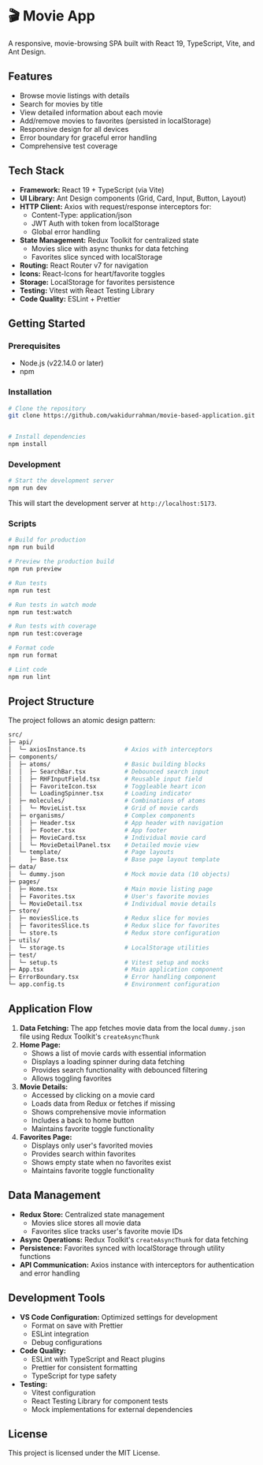 # 🎬 Movie App

A responsive, movie-browsing SPA built with React 19, TypeScript, Vite, and Ant Design.

## Features

- Browse movie listings with details
- Search for movies by title
- View detailed information about each movie
- Add/remove movies to favorites (persisted in localStorage)
- Responsive design for all devices
- Error boundary for graceful error handling
- Comprehensive test coverage

## Tech Stack

- **Framework:** React 19 + TypeScript (via Vite)
- **UI Library:** Ant Design components (Grid, Card, Input, Button, Layout)
- **HTTP Client:** Axios with request/response interceptors for:
  - Content-Type: application/json
  - JWT Auth with token from localStorage
  - Global error handling
- **State Management:** Redux Toolkit for centralized state
  - Movies slice with async thunks for data fetching
  - Favorites slice synced with localStorage
- **Routing:** React Router v7 for navigation
- **Icons:** React-Icons for heart/favorite toggles
- **Storage:** LocalStorage for favorites persistence
- **Testing:** Vitest with React Testing Library
- **Code Quality:** ESLint + Prettier

## Getting Started

### Prerequisites

- Node.js (v22.14.0 or later)
- npm

### Installation

```bash
# Clone the repository
git clone https://github.com/wakidurrahman/movie-based-application.git


# Install dependencies
npm install
```

### Development

```bash
# Start the development server
npm run dev
```

This will start the development server at `http://localhost:5173`.

### Scripts

```bash
# Build for production
npm run build

# Preview the production build
npm run preview

# Run tests
npm run test

# Run tests in watch mode
npm run test:watch

# Run tests with coverage
npm run test:coverage

# Format code
npm run format

# Lint code
npm run lint
```

## Project Structure

The project follows an atomic design pattern:

```bash
src/
├─ api/
│  └─ axiosInstance.ts           # Axios with interceptors
├─ components/
│  ├─ atoms/                     # Basic building blocks
│  │  ├─ SearchBar.tsx           # Debounced search input
│  │  ├─ RHFInputField.tsx       # Reusable input field
│  │  ├─ FavoriteIcon.tsx        # Toggleable heart icon
│  │  └─ LoadingSpinner.tsx      # Loading indicator
│  ├─ molecules/                 # Combinations of atoms
│  │  └─ MovieList.tsx           # Grid of movie cards
│  ├─ organisms/                 # Complex components
│  │  ├─ Header.tsx              # App header with navigation
│  │  ├─ Footer.tsx              # App footer
│  │  ├─ MovieCard.tsx           # Individual movie card
│  │  └─ MovieDetailPanel.tsx    # Detailed movie view
│  └─ template/                  # Page layouts
│     ├─ Base.tsx                # Base page layout template
├─ data/
│  └─ dummy.json                 # Mock movie data (10 objects)
├─ pages/
│  ├─ Home.tsx                   # Main movie listing page
│  ├─ Favorites.tsx              # User's favorite movies
│  └─ MovieDetail.tsx            # Individual movie details
├─ store/
│  ├─ moviesSlice.ts             # Redux slice for movies
│  ├─ favoritesSlice.ts          # Redux slice for favorites
│  └─ store.ts                   # Redux store configuration
├─ utils/
│  └─ storage.ts                 # LocalStorage utilities
├─ test/
│  └─ setup.ts                   # Vitest setup and mocks
├─ App.tsx                       # Main application component
├─ ErrorBoundary.tsx             # Error handling component
└─ app.config.ts                 # Environment configuration
```

## Application Flow

1. **Data Fetching:** The app fetches movie data from the local `dummy.json` file using Redux Toolkit's `createAsyncThunk`
2. **Home Page:**
   - Shows a list of movie cards with essential information
   - Displays a loading spinner during data fetching
   - Provides search functionality with debounced filtering
   - Allows toggling favorites
3. **Movie Details:**
   - Accessed by clicking on a movie card
   - Loads data from Redux or fetches if missing
   - Shows comprehensive movie information
   - Includes a back to home button
   - Maintains favorite toggle functionality
4. **Favorites Page:**
   - Displays only user's favorited movies
   - Provides search within favorites
   - Shows empty state when no favorites exist
   - Maintains favorite toggle functionality

## Data Management

- **Redux Store:** Centralized state management
  - Movies slice stores all movie data
  - Favorites slice tracks user's favorite movie IDs
- **Async Operations:** Redux Toolkit's `createAsyncThunk` for data fetching
- **Persistence:** Favorites synced with localStorage through utility functions
- **API Communication:** Axios instance with interceptors for authentication and error handling

## Development Tools

- **VS Code Configuration:** Optimized settings for development
  - Format on save with Prettier
  - ESLint integration
  - Debug configurations
- **Code Quality:**
  - ESLint with TypeScript and React plugins
  - Prettier for consistent formatting
  - TypeScript for type safety
- **Testing:**
  - Vitest configuration
  - React Testing Library for component tests
  - Mock implementations for external dependencies

## License

This project is licensed under the MIT License.
